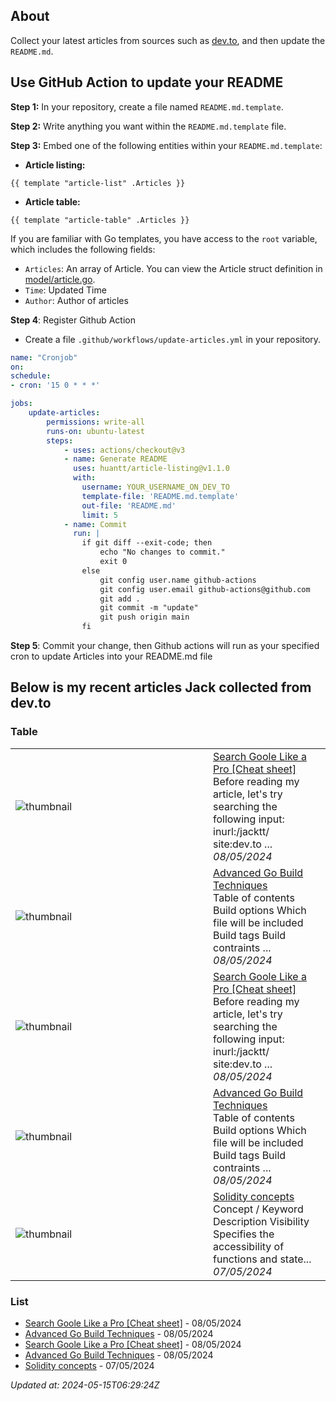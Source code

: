 ## About
Collect your latest articles from sources such as [dev.to](https://dev.to), and then update the `README.md`.

## Use GitHub Action to update your README

**Step 1:** In your repository, create a file named `README.md.template`.

**Step 2:** Write anything you want within the `README.md.template` file.

**Step 3:** Embed one of the following entities within your `README.md.template`:

- **Article listing:**
```shell
{{ template "article-list" .Articles }}
```
- **Article table:**
```shell
{{ template "article-table" .Articles }}
```

If you are familiar with Go templates, you have access to the `root` variable, which includes the following fields:

- `Articles`: An array of Article. You can view the Article struct definition in [model/article.go](model/article.go).
- `Time`: Updated Time
- `Author`: Author of articles

**Step 4**: Register Github Action
- Create a file `.github/workflows/update-articles.yml` in your repository.
```yml
name: "Cronjob"
on:
schedule:
- cron: '15 0 * * *'

jobs:
    update-articles:
        permissions: write-all
        runs-on: ubuntu-latest
        steps:
            - uses: actions/checkout@v3
            - name: Generate README
              uses: huantt/article-listing@v1.1.0
              with:
                username: YOUR_USERNAME_ON_DEV_TO                
                template-file: 'README.md.template'
                out-file: 'README.md'
                limit: 5
            - name: Commit
              run: |
                if git diff --exit-code; then
                    echo "No changes to commit."
                    exit 0
                else
                    git config user.name github-actions
                    git config user.email github-actions@github.com
                    git add .
                    git commit -m "update"
                    git push origin main
                fi
```

**Step 5**: Commit your change, then Github actions will run as your specified cron to update Articles into your README.md file

## Below is my recent articles Jack collected from dev.to
### Table


<table>
        <tr>
            <td width="300px"><img src="data/images/default-thumbnail.png" alt="thumbnail"></td>
            <td>
                <a href="https://dev.to/jacktt/search-goole-like-a-pro-cheat-sheet-4f53">Search Goole Like a Pro [Cheat sheet]</a>
                <div>Before reading my article, let&#39;s try searching the following input:    inurl:/jacktt/ site:dev.to    ...</div>
                <div><i>08/05/2024</i></div>
            </td>
        </tr>
        <tr>
            <td width="300px"><img src="data/images/default-thumbnail.png" alt="thumbnail"></td>
            <td>
                <a href="https://dev.to/jacktt/advanced-go-build-techniques-4fk1">Advanced Go Build Techniques</a>
                <div>Table of contents   Build options Which file will be included Build tags Build contraints           ...</div>
                <div><i>08/05/2024</i></div>
            </td>
        </tr>
        <tr>
            <td width="300px"><img src="data/images/default-thumbnail.png" alt="thumbnail"></td>
            <td>
                <a href="https://dev.to/jacktt/search-goole-like-a-pro-cheat-sheet-536m">Search Goole Like a Pro [Cheat sheet]</a>
                <div>Before reading my article, let&#39;s try searching the following input:    inurl:/jacktt/ site:dev.to    ...</div>
                <div><i>08/05/2024</i></div>
            </td>
        </tr>
        <tr>
            <td width="300px"><img src="data/images/default-thumbnail.png" alt="thumbnail"></td>
            <td>
                <a href="https://dev.to/jacktt/advanced-go-build-techniques-29ef">Advanced Go Build Techniques</a>
                <div>Table of contents   Build options Which file will be included Build tags Build contraints           ...</div>
                <div><i>08/05/2024</i></div>
            </td>
        </tr>
        <tr>
            <td width="300px"><img src="data/images/default-thumbnail.png" alt="thumbnail"></td>
            <td>
                <a href="https://dev.to/jacktt/solidity-concepts-1p85">Solidity concepts</a>
                <div>Concept / Keyword Description     Visibility Specifies the accessibility of functions and state...</div>
                <div><i>07/05/2024</i></div>
            </td>
        </tr>
</table>


### List

- [Search Goole Like a Pro [Cheat sheet]](https://dev.to/jacktt/search-goole-like-a-pro-cheat-sheet-4f53) - 08/05/2024
- [Advanced Go Build Techniques](https://dev.to/jacktt/advanced-go-build-techniques-4fk1) - 08/05/2024
- [Search Goole Like a Pro [Cheat sheet]](https://dev.to/jacktt/search-goole-like-a-pro-cheat-sheet-536m) - 08/05/2024
- [Advanced Go Build Techniques](https://dev.to/jacktt/advanced-go-build-techniques-29ef) - 08/05/2024
- [Solidity concepts](https://dev.to/jacktt/solidity-concepts-1p85) - 07/05/2024

*Updated at: 2024-05-15T06:29:24Z*